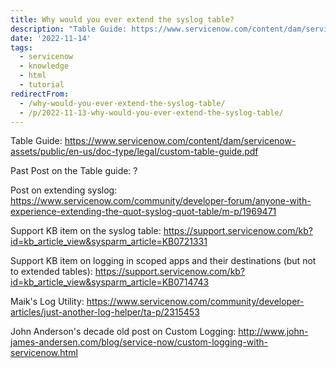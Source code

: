 ```yaml
---
title: Why would you ever extend the syslog table?
description: "Table Guide: https://www.servicenow.com/content/dam/servicenow-assets/public/en-us/doc-type/legal/custom-table-guide.pdf\r\n\r\nPast Post on the Table guide: ?\r\n..."
date: '2022-11-14'
tags:
  - servicenow
  - knowledge
  - html
  - tutorial
redirectFrom:
  - /why-would-you-ever-extend-the-syslog-table/
  - /p/2022-11-13-why-would-you-ever-extend-the-syslog-table/
---
```


Table Guide: https://www.servicenow.com/content/dam/servicenow-assets/public/en-us/doc-type/legal/custom-table-guide.pdf

Past Post on the Table guide: ?

Post on extending syslog: https://www.servicenow.com/community/developer-forum/anyone-with-experience-extending-the-quot-syslog-quot-table/m-p/1969471

Support KB item on the syslog table: https://support.servicenow.com/kb?id=kb_article_view&sysparm_article=KB0721331

Support KB item on logging in scoped apps and their destinations (but not to extended tables): https://support.servicenow.com/kb?id=kb_article_view&sysparm_article=KB0714743

Maik's Log Utility: https://www.servicenow.com/community/developer-articles/just-another-log-helper/ta-p/2315453



John Anderson's decade old post on Custom Logging: http://www.john-james-andersen.com/blog/service-now/custom-logging-with-servicenow.html